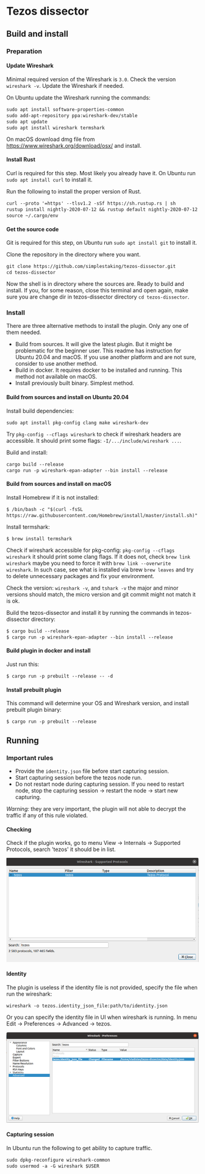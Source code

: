 # Tezos dissector

## Build and install

### Preparation

#### Update Wireshark

Minimal required version of the Wireshark is `3.0`. Check the version `wireshark -v`. Update the Wireshark if needed.

On Ubuntu update the Wireshark running the commands:

```
sudo apt install software-properties-common
sudo add-apt-repository ppa:wireshark-dev/stable
sudo apt update
sudo apt install wireshark termshark
```

On macOS download dmg file from https://www.wireshark.org/download/osx/ and install.

#### Install Rust

Curl is required for this step. Most likely you already have it. On Ubuntu run `sudo apt install curl` to install it.

Run the following to install the proper version of Rust.

```
curl --proto '=https' --tlsv1.2 -sSf https://sh.rustup.rs | sh
rustup install nightly-2020-07-12 && rustup default nightly-2020-07-12
source ~/.cargo/env
```

#### Get the source code

Git is required for this step, on Ubuntu run `sudo apt install git` to install it.

Clone the repository in the directory where you want.

```
git clone https://github.com/simplestaking/tezos-dissector.git
cd tezos-dissector
```

Now the shell is in directory where the sources are. Ready to build and install. If you, for some reason, close this terminal and open again, make sure you are change dir in tezos-dissector directory `cd tezos-dissector`.

### Install

There are three alternative methods to install the plugin. Only any one of them needed.

* Build from sources. It will give the latest plugin. But it might be problematic for the beginner user. This readme has instruction for Ubuntu 20.04 and macOS. If you use another platform and are not sure, consider to use another method.
* Build in docker. It requires docker to be installed and running. This method not available on macOS.
* Install previously built binary. Simplest method.

#### Build from sources and install on Ubuntu 20.04

Install build dependencies:

```
sudo apt install pkg-config clang make wireshark-dev
```

Try `pkg-config --cflags wireshark` to check if wireshark headers are accessible. It should print some flags: `-I/.../include/wireshark ...`.

Build and install:

```
cargo build --release
cargo run -p wireshark-epan-adapter --bin install --release
```

#### Build from sources and install on macOS

Install Homebrew if it is not installed:

```
$ /bin/bash -c "$(curl -fsSL https://raw.githubusercontent.com/Homebrew/install/master/install.sh)"
```

Install termshark:

```
$ brew install termshark
```

Check if wireshark accessible for pkg-config: `pkg-config --cflags wireshark` it should print some clang flags. If it does not, check `brew link wireshark` maybe you need to force it with `brew link --overwrite wireshark`. In such case, see what is installed via brew `brew leaves` and try to delete unnecessary packages and fix your environment.

Check the version: `wireshark -v`, and `tshark -v` the major and minor versions should match, the micro version and git commit might not match it is ok.

Build the tezos-dissector and install it by running the commands in tezos-dissector directory:

```
$ cargo build --release
$ cargo run -p wireshark-epan-adapter --bin install --release
```

#### Build plugin in docker and install

Just run this:

```
$ cargo run -p prebuilt --release -- -d
```

#### Install prebuilt plugin

This command will determine your OS and Wireshark version, and install prebuilt plugin binary:

```
$ cargo run -p prebuilt --release
```

## Running

### Important rules

* Provide the `identity.json` file before start capturing session.
* Start capturing session before the tezos node run. 
* Do not restart node during capturing session. If you need to restart node, stop the capturing session -> restart the node -> start new capturing.

*Warning:* they are very important, the plugin will not able to decrypt the traffic if any of this rule violated.

#### Checking

Check if the plugin works, go to menu View -> Internals -> Supported Protocols, search 'tezos' it should be in list.

![s0](doc/Screenshot_0.png "Check")

#### Identity

The plugin is useless if the identity file is not provided, specify the file when run the wireshark:

```
wireshark -o tezos.identity_json_file:path/to/identity.json
```

Or you can specify the identity file in UI when wireshark is running. In menu Edit -> Preferences -> Advanced -> tezos.

![s1](doc/Screenshot_1.png "Identity")

#### Capturing session

In Ubuntu run the following to get ability to capture traffic.

```
sudo dpkg-reconfigure wireshark-common
sudo usermod -a -G wireshark $USER
```
